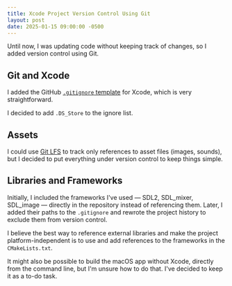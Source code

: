 ```yaml
---
title: Xcode Project Version Control Using Git
layout: post
date: 2025-01-15 09:00:00 -0500
---
```


Until now, I was updating code without keeping track of changes, so I added version control using Git.

## Git and Xcode

I added the GitHub [`.gitignore` template](https://github.com/github/gitignore/blob/ceea7cab/Global/Xcode.gitignore) for Xcode, which is very straightforward.

I decided to add `.DS_Store` to the ignore list.

## Assets

I could use [Git LFS](https://git-lfs.com/) to track only references to asset files (images, sounds), but I decided to put everything under version control to keep things simple.

## Libraries and Frameworks

Initially, I included the frameworks I've used — SDL2, SDL_mixer, SDL_image — directly in the repository instead of referencing them. Later, I added their paths to the `.gitignore` and rewrote the project history to exclude them from version control.

I believe the best way to reference external libraries and make the project platform-independent is to use and add references to the frameworks in the `CMakeLists.txt`.

It might also be possible to build the macOS app without Xcode, directly from the command line, but I'm unsure how to do that. I've decided to keep it as a to-do task.
